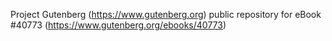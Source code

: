 Project Gutenberg (https://www.gutenberg.org) public repository for eBook #40773 (https://www.gutenberg.org/ebooks/40773)
